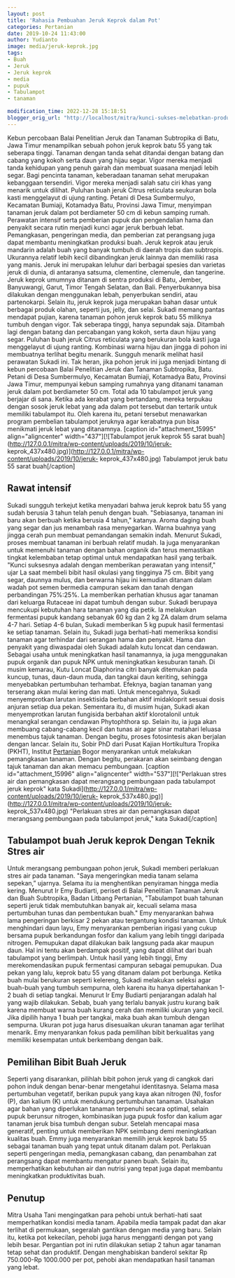 ```yaml
---
layout: post
title: 'Rahasia Pembuahan Jeruk Keprok dalam Pot'
categories: Pertanian
date: 2019-10-24 11:43:00
author: Yudianto
image: media/jeruk-keprok.jpg
tags:
- Buah
- Jeruk
- Jeruk keprok
- media
- pupuk
- Tabulampot
- tanaman

modification_time: 2022-12-28 15:18:51
blogger_orig_url: "http://localhost/mitra/kunci-sukses-melebatkan-produksi-buah.html"
---
```


Kebun percobaan Balai Penelitian Jeruk dan Tanaman Subtropika di Batu, Jawa
Timur menampilkan sebuah pohon jeruk keprok batu 55 yang tak seberapa tinggi.
Tanaman dengan tanda sehat ditandai dengan batang dan cabang yang kokoh serta
daun yang hijau segar. Vigor mereka menjadi tanda kehidupan yang penuh gairah
dan membuat suasana menjadi lebih segar. Bagi pencinta tanaman, keberadaan
tanaman sehat merupakan kebanggaan tersendiri. Vigor mereka menjadi salah satu
ciri khas yang menarik untuk dilihat. Puluhan buah jeruk Citrus reticulata
seukuran bola kasti menggelayut di ujung ranting. Petani di Desa Sumbermulyo,
Kecamatan Bumiaji, Kotamadya Batu, Provinsi Jawa Timur, menyimpan tanaman
jeruk dalam pot berdiameter 50 cm di kebun samping rumah. Perawatan intensif
serta pemberian pupuk dan pengendalian hama dan penyakit secara rutin menjadi
kunci agar jeruk berbuah lebat. Pemangkasan, pengeringan media, dan pemberian
zat perangsang juga dapat membantu meningkatkan produksi buah. Jeruk keprok
atau jeruk mandarin adalah buah yang banyak tumbuh di daerah tropis dan
subtropis. Ukurannya relatif lebih kecil dibandingkan jeruk lainnya dan
memiliki rasa yang manis. Jeruk ini merupakan leluhur dari berbagai spesies
dan varietas jeruk di dunia, di antaranya satsuma, clementine, clemenule, dan
tangerine. Jeruk keprok umumnya ditanam di sentra produksi di Batu, Jember,
Banyuwangi, Garut, Timor Tengah Selatan, dan Bali. Penyerbukannya bisa
dilakukan dengan menggunakan lebah, penyerbukan sendiri, atau partenokarpi.
Selain itu, jeruk keprok juga merupakan bahan dasar untuk berbagai produk
olahan, seperti jus, jelly, dan selai. Sukadi memang pantas mendapat pujian,
karena tanaman pohon jeruk keprok batu 55 miliknya tumbuh dengan vigor. Tak
seberapa tinggi, hanya sepundak saja. Ditambah lagi dengan batang dan
percabangan yang kokoh, serta daun hijau yang segar. Puluhan buah jeruk Citrus
reticulata yang berukuran bola kasti juga menggelayut di ujung ranting.
Kombinasi warna hijau dan jingga di pohon ini membuatnya terlihat begitu
menarik. Sungguh menarik melihat hasil perawatan Sukadi ini. Tak heran, jika
pohon jeruk ini juga menjadi bintang di kebun percobaan Balai Penelitian Jeruk
dan Tanaman Subtropika, Batu. Petani di Desa Sumbermulyo, Kecamatan Bumiaji,
Kotamadya Batu, Provinsi Jawa Timur, mempunyai kebun samping rumahnya yang
ditanami tanaman jeruk dalam pot berdiameter 50 cm. Total ada 10 tabulampot
jeruk yang berjajar di sana. Ketika ada kerabat yang bertandang, mereka
terpukau dengan sosok jeruk lebat yang ada dalam pot tersebut dan tertarik
untuk memiliki tabulampot itu. Oleh karena itu, petani tersebut menawarkan
program pembelian tabulampot jeruknya agar kerabatnya pun bisa menikmati jeruk
lebat yang ditanamnya. [caption id="attachment_15995" align="aligncenter"
width="437"][![Tabulampot jeruk keprok 55 sarat
buah](http://127.0.0.1/mitra/wp-content/uploads/2019/10/jeruk-
keprok_437x480.jpg)](http://127.0.0.1/mitra/wp-content/uploads/2019/10/jeruk-
keprok_437x480.jpg) Tabulampot jeruk batu 55 sarat buah[/caption]

## Rawat intensif

Sukadi sungguh terkejut ketika menyadari bahwa jeruk keprok batu 55 yang sudah
berusia 3 tahun telah penuh dengan buah. "Sebiasanya, tanaman ini baru akan
berbuah ketika berusia 4 tahun," katanya. Aroma daging buah yang segar dan jus
menambah rasa menyegarkan. Warna buahnya yang jingga cerah pun membuat
pemandangan semakin indah. Menurut Sukadi, proses membuat tanaman ini berbuah
relatif mudah. Ia juga menyarankan untuk memenuhi tanaman dengan bahan organik
dan terus memastikan tingkat kelembaban tetap optimal untuk mendapatkan hasil
yang terbaik. "Kunci suksesnya adalah dengan memberikan perawatan yang
intensif," ujar La saat membeli bibit hasil okulasi yang tingginya 75 cm.
Bibit yang segar, daunnya mulus, dan berwarna hijau ini kemudian ditanam dalam
wadah pot semen bermedia campuran sekam dan tanah dengan perbandingan 75%:25%.
La memberikan perhatian khusus agar tanaman dari keluarga Rutaceae ini dapat
tumbuh dengan subur. Sukadi berupaya mencukupi kebutuhan hara tanaman yang dia
petik. Ia melakukan fermentasi pupuk kandang sebanyak 60 kg dan 2 kg ZA dalam
drum selama 4-7 hari. Setiap 4-6 bulan, Sukadi memberikan 5 kg pupuk hasil
fermentasi ke setiap tanaman. Selain itu, Sukadi juga berhati-hati memeriksa
kondisi tanaman agar terhindar dari serangan hama dan penyakit. Hama dan
penyakit yang diwaspadai oleh Sukadi adalah kutu loncat dan cendawan. Sebagai
usaha untuk meningkatkan hasil tanamannya, ia juga menggunakan pupuk organik
dan pupuk NPK untuk meningkatkan kesuburan tanah. Di musim kemarau, Kutu
Loncat Diaphorina citri banyak ditemukan pada kuncup, tunas, daun-daun muda,
dan tangkai daun keriting, sehingga menyebabkan pertumbuhan terhambat.
Efeknya, bagian tanaman yang terserang akan mulai kering dan mati. Untuk
mencegahnya, Sukadi menyemprotkan larutan insektisida berbahan aktif
imidakloprit sesuai dosis anjuran setiap dua pekan. Sementara itu, di musim
hujan, Sukadi akan menyemprotkan larutan fungisida berbahan aktif klorotalonil
untuk menangkal serangan cendawan Phytophthora sp. Selain itu, ia juga akan
membuang cabang-cabang kecil dan tunas air agar sinar matahari leluasa
menembus tajuk tanaman. Dengan begitu, proses fotosintesis akan berjalan
dengan lancar. Selain itu, Sobir PhD dari Pusat Kajian Hortikultura Tropika
(PKHT), Institut [Pertanian](http://127.0.0.1/mitra/pertanian "Pertanian")
Bogor menyarankan untuk melakukan pemangkasan tanaman. Dengan begitu,
perakaran akan seimbang dengan tajuk tanaman dan akan memacu pembungaan.
[caption id="attachment_15996" align="aligncenter" width="537"][!["Perlakuan
stres air dan pemangkasan dapat merangsang pembungaan pada tabulampot jeruk
keprok" kata Sukadi](http://127.0.0.1/mitra/wp-content/uploads/2019/10/jeruk-
keprok_537x480.jpg)](http://127.0.0.1/mitra/wp-content/uploads/2019/10/jeruk-
keprok_537x480.jpg) "Perlakuan stres air dan pemangkasan dapat merangsang
pembungaan pada tabulampot jeruk," kata Sukadi[/caption]

## Tabulampot buah Jeruk keprok Dengan Teknik Stres air

Untuk merangsang pembungaan pohon jeruk, Sukadi memberi perlakuan stres air
pada tanaman. "Saya mengeringkan media tanam selama sepekan,” ujarnya. Selama
itu ia menghentikan penyiraman hingga media kering. Menurut Ir Emy Budiarti,
periset di Balai Penelitian Tanaman Jeruk dan Buah Subtropika, Badan Litbang
Pertanian, "Tabulampot buah tahunan seperti jeruk tidak membutuhkan banyak
air, kecuali selama masa pertumbuhan tunas dan pembentukan buah." Emy
menyarankan bahwa lama pengeringan berkisar 2 pekan atau tergantung kondisi
tanaman. Untuk menghindari daun layu, Emy menyarankan pemberian irigasi yang
cukup bersama pupuk berkandungan fosfor dan kalium yang lebih tinggi daripada
nitrogen. Pemupukan dapat dilakukan baik langsung pada akar maupun daun. Hal
ini tentu akan berdampak positif, yang dapat dilihat dari buah tabulampot yang
berlimpah. Untuk hasil yang lebih tinggi, Emy merekomendasikan pupuk
fermentasi campuran sebagai pemupukan. Dua pekan yang lalu, keprok batu 55
yang ditanam dalam pot berbunga. Ketika buah mulai berukuran seperti kelereng,
Sukadi melakukan seleksi agar buah-buah yang tumbuh sempurna, oleh karena itu
hanya dipertahankan 1-2 buah di setiap tangkai. Menurut Ir Emy Budiarti
penjarangan adalah hal yang wajib dilakukan. Sebab, buah yang terlalu banyak
justru kurang baik karena membuat warna buah kurang cerah dan memiliki ukuran
yang kecil. Jika dipilih hanya 1 buah per tangkai, maka buah akan tumbuh
dengan sempurna. Ukuran pot juga harus disesuaikan ukuran tanaman agar
terlihat menarik. Emy menyarankan fokus pada pemilihan bibit berkualitas yang
memiliki kesempatan untuk berkembang dengan baik.

## Pemilihan Bibit Buah Jeruk

Seperti yang disarankan, pilihlah bibit pohon jeruk yang di cangkok dari pohon
induk dengan benar-benar mengetahui identitasnya. Selama masa pertumbuhan
vegetatif, berikan pupuk yang kaya akan nitrogen (N), fosfor (P), dan kalium
(K) untuk mendukung pertumbuhan tanaman. Usahakan agar bahan yang diperlukan
tanaman terpenuhi secara optimal, selain pupuk berunsur nitrogen, kombinasikan
juga pupuk fosfor dan kalium agar tanaman jeruk bisa tumbuh dengan subur.
Setelah mencapai masa generatif, penting untuk memberikan NPK seimbang demi
meningkatkan kualitas buah. Emmy juga menyarankan memilih jeruk keprok batu 55
sebagai tanaman buah yang tepat untuk ditanam dalam pot. Perlakuan seperti
pengeringan media, pemangkasan cabang, dan penambahan zat perangsang dapat
membantu mengatur panen buah. Selain itu, memperhatikan kebutuhan air dan
nutrisi yang tepat juga dapat membantu meningkatkan produktivitas buah.

## Penutup

Mitra Usaha Tani mengingatkan para pehobi untuk berhati-hati saat
memperhatikan kondisi media tanam. Apabila media tampak padat dan akar
terlihat di permukaan, segeralah gantikan dengan media yang baru. Selain itu,
ketika pot kekecilan, pehobi juga harus mengganti dengan pot yang lebih besar.
Pergantian pot ini rutin dilakukan setiap 2 tahun agar tanaman tetap sehat dan
produktif. Dengan menghabiskan banderol sekitar Rp 750.000-Rp 1000.000 per
pot, pehobi akan mendapatkan hasil tanaman yang lebat.


